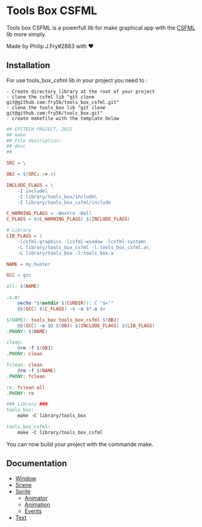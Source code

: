 
# Tools Box CSFML

Tools box CSFML is a powerfull lib for make graphical app with the [CSFML](https://26.customprotocol.com/csfml/) lib more simply.

Made by Philip J.Fry#2883 with ❤️


## Installation

For use tools_box_csfml lib in your project you need to :
```
- Create directory library at the root of your project
- clone the csfml lib "git clone git@github.com:fry56/tools_box_csfml.git"
- clone the tools_box lib "git clone git@github.com:fry56/tools_box.git"
- create makefile with the template below
```

```Makefile
## EPITECH PROJECT, 2022
## make
## File description:
## desc
##

SRC = \

OBJ = $(SRC:.c=.o)

INCLUDE_FLAGS = \
	-I include\
	-I library/tools_box/include\
	-I library/tools_box_csfml/include

C_WARNING_FLAGS = -Wextra -Wall
C_FLAGS = $(C_WARNING_FLAGS) $(INCLUDE_FLAGS)

# Library
LIB_FLAGS = \
	-lcsfml-graphics -lcsfml-window -lcsfml-system\
	-L library/tools_box_csfml -l:tools_box_csfml.a\
	-L library/tools_box -l:tools_box.a

NAME = my_hunter

GCC = gcc

all: $(NAME)

.c.o:
	@echo "$(notdir $(CURDIR)): C '$<'"
	@$(GCC) $(C_FLAGS) -c -o $*.o $<

$(NAME): tools_box tools_box_csfml $(OBJ)
	@$(GCC) -o $@ $(OBJ) $(INCLUDE_FLAGS) $(LIB_FLAGS)
.PHONY: $(NAME)

clean:
	@rm -f $(OBJ)
.PHONY: clean

fclean: clean
	@rm -f $(NAME)
.PHONY: fclean

re: fclean all
.PHONY: re

### Library ###
tools_box:
	make -C library/tools_box

tools_box_csfml:
	make -C library/tools_box_csfml

```

You can now build your project with the commande make.
    
## Documentation

- [Window](https://github.com/fry56/tools_box_csfml/tree/main/src/window)
- [Scene](https://github.com/fry56/tools_box_csfml/tree/main/src/sprite)
- [Sprite](https://github.com/fry56/tools_box_csfml/tree/main/src/sprite/functions)
    - [Animator](https://github.com/fry56/tools_box_csfml/tree/main/src/sprite/animator)
    - [Animation](https://github.com/fry56/tools_box_csfml/tree/main/src/sprite/animation)
    - [Events](https://github.com/fry56/tools_box_csfml/tree/main/src/sprite/events)
- [Text](https://github.com/fry56/tools_box_csfml/tree/main/src/text)